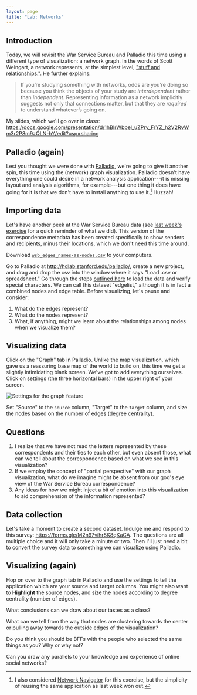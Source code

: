 ```yaml
---
layout: page
title: "Lab: Networks"
---
```


## Introduction

Today, we will revisit the War Service Bureau and Palladio this time using a different type of visualization: a network graph. In the words of Scott Weingart, a network represents, at the simplest level, ["stuff and relationships."](http://www.scottbot.net/HIAL/index.html@p=6279.html). He further explains:

> If you’re studying something with networks, odds are you’re doing so because you think the objects of your study are *interdependent* rather than *independent*. Representing information as a network implicitly suggests not only that connections matter, but that they are *required* to understand whatever’s going on.

My slides, which we'll go over in class: <https://docs.google.com/presentation/d/1hBIrWbpel_uZPrv_FrYZ_h2V2RvWm3r2P8m9zQLN-hY/edit?usp=sharing>

## Palladio (again)

Lest you thought we were done with [Palladio](http://hdlab.stanford.edu/palladio/), we're going to give it another spin, this time using the (network) graph visualization. Palladio doesn't have everything one could desire in a network analysis application---it is missing layout and analysis algorithms, for example---but one thing it does have going for it is that we don't have to install anything to use it.[^fn1] Huzzah!

## Importing data

Let's have another peek at the War Service Bureau data (see [last week's exercise](/humdata22/mapping/) for a quick reminder of what we did). This version of the correspondence metadata has been created specifically to show senders and recipients, minus their locations, which we don't need this time around.

Download [`wsb_edges_names-as-nodes.csv`](https://rutgers.box.com/s/iqubfccwotx1kwgdhhpkvbkjn0oh0g96) to your computers.

Go to Palladio at <http://hdlab.stanford.edu/palladio/>, create a new project, and drag and drop the csv into the window where it says "Load .csv or spreadsheet." Go through the steps [outlined here](https://hdlab.stanford.edu/palladio/tutorials/data/) to load the data and verify special characters. We can call this dataset "edgelist," although it is in fact a combined nodes and edge table. Before visualizing, let's pause and consider:

1. What do the edges represent?
2. What do the nodes represent?
3. What, if anything, might we learn about the relationships among nodes when we visualize them?

## Visualizing data

Click on the "Graph" tab in Palladio. Unlike the map visualization, which gave us a reassuring base map of the world to build on, this time we get a slightly intimidating blank screen. We've got to add everything ourselves. Click on settings (the three horizontal bars) in the upper right of your screen.

![Settings for the graph feature](/humdata22/img/palladio-graph-settings.png)

Set "Source" to the `source` column, "Target" to the `target` column, and size the nodes based on the number of edges (degree centrality).

## Questions

1. I realize that we have not read the letters represented by these correspondents and their ties to each other, but even absent those, what can we tell about the correspondence based on what we see in this visualization?
2. If we employ the concept of "partial perspective" with our graph visualization, what do we imagine might be absent from our god's eye view of the War Service Bureau correspondence? 
3. Any ideas for how we might inject a bit of emotion into this visualization to aid comprehension of the information represented?

## Data collection

Let's take a moment to create a second dataset. Indulge me and respond to this survey: <https://forms.gle/M2n97vihr8K8qKaCA>. The questions are all multiple choice and it will only take a minute or two. Then I'll just need a bit to convert the survey data to something we can visualize using Palladio. 

## Visualizing (again)

Hop on over to the graph tab in Palladio and use the settings to tell the application which are your source and target columns. You might also want to **Highlight** the source nodes, and size the nodes according to degree centrality (number of edges). 

What conclusions can we draw about our tastes as a class? 

What can we tell from the way that nodes are clustering towards the center or pulling away towards the outside edges of the visualization? 

Do you think you should be BFFs with the people who selected the same things as you? Why or why not? 

Can you draw any parallels to your knowledge and experience of online social networks?

[^fn1]: I also considered [Network Navigator](https://networknavigator.jrladd.com/) for this exercise, but the simplicity of reusing the same application as last week won out. 